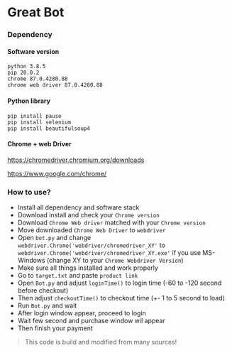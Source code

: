 # Great Bot

### Dependency

#### Software version
```
python 3.8.5
pip 20.0.2
chrome 87.0.4280.88
chrome web driver 87.0.4280.88
```

#### Python library
```
pip install pause
pip install selenium
pip install beautifulsoup4
```

#### Chrome + web Driver
<https://chromedriver.chromium.org/downloads>

<https://www.google.com/chrome/>

### How to use?
* Install all dependency and software stack
* Download install and check your `Chrome version`
* Download `Chrome Web driver` matched with your `Chrome version`
* Move downloaded `Chrome Web Driver` to `webdriver`
* Open `bot.py` and change `webdriver.Chrome('webdriver/chromedriver_XY'` to `webdriver.Chrome('webdriver/chromedriver_XY.exe'` if you use MS-Windows (change XY to your `Chrome Webdriver Version`)
* Make sure all things installed and work properly
* Go to `target.txt` and paste `product link`
* Open `Bot.py` and adjust `loginTime()` to login time (-60 to -120 second before checkout)
* Then adjust `checkoutTime()` to checkout time (+- 1 to 5 second to load)
* Run `Bot.py` and wait
* After login window appear, proceed to login
* Wait few second and purchase window wil appear
* Then finish your payment

> This code is build and modified from many sources!
